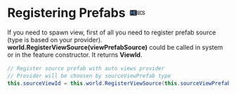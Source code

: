 # Registering Prefabs [![](Logo-Tiny.png)](/../../#glossary)
If you need to spawn view, first of all you need to register prefab source (type is based on your provider). **world.RegisterViewSource(viewPrefabSource)** could be called in system or in the feature constructor. It returns **ViewId**.
```csharp
// Register source prefab with auto views provider
// Provider will be choosen by sourceViewPrefab type
this.sourceViewId = this.world.RegisterViewSource(this.sourceViewPrefab);
```
